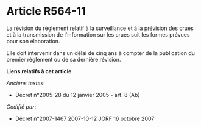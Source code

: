 # Article R564-11

La révision du règlement relatif à la surveillance et à la prévision des crues et à la transmission de l'information sur les
crues suit les formes prévues pour son élaboration.

Elle doit intervenir dans un délai de cinq ans à compter de la publication du premier règlement ou de sa dernière révision.

**Liens relatifs à cet article**

_Anciens textes_:

  - Décret n°2005-28 du 12 janvier 2005 - art. 8 (Ab)

_Codifié par_:

  - Décret n°2007-1467 2007-10-12 JORF 16 octobre 2007
